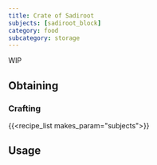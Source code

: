 ```yaml
---
title: Crate of Sadiroot
subjects: [sadiroot_block]
category: food
subcategory: storage
---
```


WIP

Obtaining
---------

### Crafting
{{<recipe_list makes_param="subjects">}}

Usage
-----

